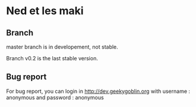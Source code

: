 # Ned et les maki

## Branch

master branch is in developement, not stable.

Branch v0.2 is the last stable version.

## Bug report

For bug report, you can login in http://dev.geekygoblin.org with username : anonymous and password : anonymous

